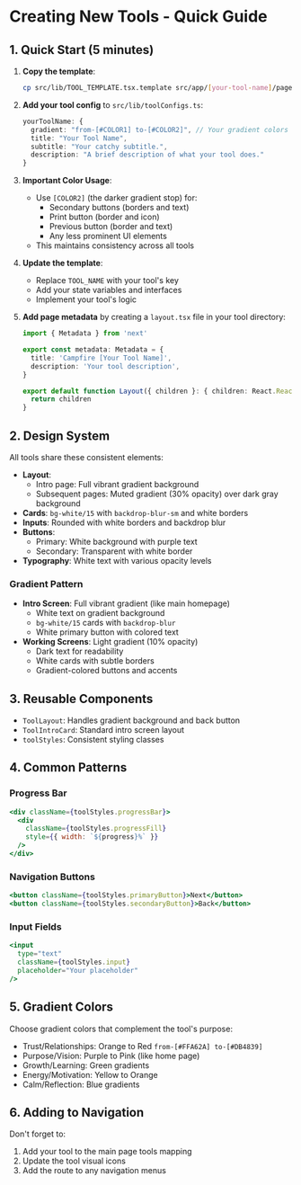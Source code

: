 # Creating New Tools - Quick Guide

## 1. Quick Start (5 minutes)

1. **Copy the template**:
   ```bash
   cp src/lib/TOOL_TEMPLATE.tsx.template src/app/[your-tool-name]/page.tsx
   ```

2. **Add your tool config** to `src/lib/toolConfigs.ts`:
   ```typescript
   yourToolName: {
     gradient: "from-[#COLOR1] to-[#COLOR2]", // Your gradient colors
     title: "Your Tool Name",
     subtitle: "Your catchy subtitle.",
     description: "A brief description of what your tool does."
   }
   ```

3. **Important Color Usage**:
   - Use `[COLOR2]` (the darker gradient stop) for:
     - Secondary buttons (borders and text)
     - Print button (border and icon)
     - Previous button (border and text)
     - Any less prominent UI elements
   - This maintains consistency across all tools

4. **Update the template**:
   - Replace `TOOL_NAME` with your tool's key
   - Add your state variables and interfaces
   - Implement your tool's logic

5. **Add page metadata** by creating a `layout.tsx` file in your tool directory:
   ```typescript
   import { Metadata } from 'next'
   
   export const metadata: Metadata = {
     title: 'Campfire [Your Tool Name]',
     description: 'Your tool description',
   }
   
   export default function Layout({ children }: { children: React.ReactNode }) {
     return children
   }
   ```

## 2. Design System

All tools share these consistent elements:

- **Layout**: 
  - Intro page: Full vibrant gradient background
  - Subsequent pages: Muted gradient (30% opacity) over dark gray background
- **Cards**: `bg-white/15` with `backdrop-blur-sm` and white borders
- **Inputs**: Rounded with white borders and backdrop blur
- **Buttons**: 
  - Primary: White background with purple text
  - Secondary: Transparent with white border
- **Typography**: White text with various opacity levels

### Gradient Pattern
- **Intro Screen**: Full vibrant gradient (like main homepage)
  - White text on gradient background
  - `bg-white/15` cards with `backdrop-blur`
  - White primary button with colored text
- **Working Screens**: Light gradient (10% opacity)
  - Dark text for readability
  - White cards with subtle borders
  - Gradient-colored buttons and accents

## 3. Reusable Components

- `ToolLayout`: Handles gradient background and back button
- `ToolIntroCard`: Standard intro screen layout
- `toolStyles`: Consistent styling classes

## 4. Common Patterns

### Progress Bar
```jsx
<div className={toolStyles.progressBar}>
  <div
    className={toolStyles.progressFill}
    style={{ width: `${progress}%` }}
  />
</div>
```

### Navigation Buttons
```jsx
<button className={toolStyles.primaryButton}>Next</button>
<button className={toolStyles.secondaryButton}>Back</button>
```

### Input Fields
```jsx
<input
  type="text"
  className={toolStyles.input}
  placeholder="Your placeholder"
/>
```

## 5. Gradient Colors

Choose gradient colors that complement the tool's purpose:
- Trust/Relationships: Orange to Red `from-[#FFA62A] to-[#DB4839]`
- Purpose/Vision: Purple to Pink (like home page)
- Growth/Learning: Green gradients
- Energy/Motivation: Yellow to Orange
- Calm/Reflection: Blue gradients

## 6. Adding to Navigation

Don't forget to:
1. Add your tool to the main page tools mapping
2. Update the tool visual icons
3. Add the route to any navigation menus